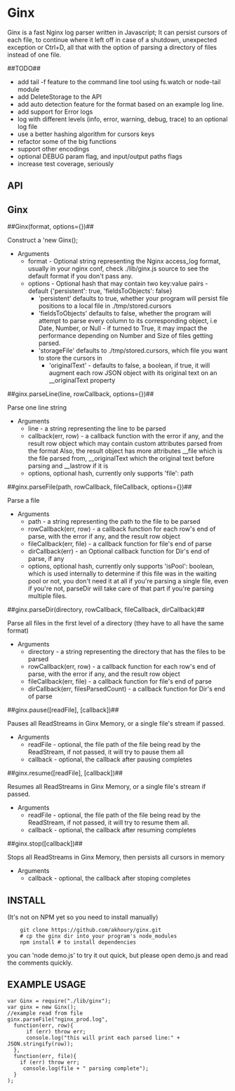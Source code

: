 Ginx
===================

Ginx is a fast Nginx log parser written in Javascript; It can persist cursors of each file, to continue where it left off in case of a
shutdown, unexpected exception or Ctrl+D, all that with the option of parsing a directory of files instead of one file.

##TODO##

* add tail -f feature to the command line tool using fs.watch or node-tail module
* add DeleteStorage to the API 
* add auto detection feature for the format based on an example log line.
* add support for Error logs
* log with different levels (info, error, warning, debug, trace) to an optional log file
* use a better hashing algorithm for cursors keys
* refactor some of the big functions
* support other encodings
* optional DEBUG param flag, and input/output paths flags
* increase test coverage, seriously

API
---
 
Ginx
---------
	
##Ginx(format, options={})##

Construct a 'new Ginx();
* Arguments
	* format - Optional string representing the Nginx access_log format, usually in your nginx conf, check ./lib/ginx.js source to see the default format if you don't pass any.
	* options - Optional hash that may contain two key:value pairs - default {'persistent': true, 'fieldsToObjects': false}
	  * 'persistent' defaults to true, whether your program will persist file positions to a local file in ./tmp/stored.cursors
	  * 'fieldsToObjects' defaults to false, whether the program will attempt to parse every column to its corresponding object, i.e Date, Number, or Null - if turned to True, it may impact the performance depending on Number and Size of files getting parsed.
	  * 'storageFile' defaults to ./tmp/stored.cursors, which file you want to store the cursors in
		* 'originalText' - defaults to false, a boolean, if true, it will augment each row JSON object with its original text on an __originalText property


##ginx.parseLine(line, rowCallback, options={})##

Parse one line string
* Arguments
	* line - a string representing the line to be parsed
	* callback(err, row) - a callback function with the error if any, and the result row object which may contain custom attributes parsed from the format
	Also, the result object has more attributes __file which is the file parsed from, __originalText which the original text before parsing and __lastrow if it is
	* options, optional hash, currently only supports 'file': path


##ginx.parseFile(path, rowCallback, fileCallback, options={})##

Parse a file
* Arguments
	* path - a string representing the path to the file to be parsed
	* rowCallback(err, row) - a callback function for each row's end of parse, with the error if any, and the result row object
	* fileCallback(err, file) - a callback function for file's end of parse
	* dirCallback(err) - an Optional callback function for Dir's end of parse, if any
	* options, optional hash, currently only supports 'isPool': boolean, which is used internally to determine if this file was in the waiting pool or not, you don't need it at all if you're parsing a single file, even if you're not, parseDir will take care of that part if you're parsing multiple files.

##ginx.parseDir(directory, rowCallback, fileCallback, dirCallback)##

Parse all files in the first level of a directory (they have to all have the same format)
* Arguments
	* directory - a string representing the directory that has the files to be parsed
	* rowCallback(err, row) - a callback function for each row's end of parse, with the error if any, and the result row object
	* fileCallback(err, file) - a callback function for file's end of parse
	* dirCallback(err, filesParsedCount) - a callback function for Dir's end of parse

##ginx.pause([readFile], [callback])##

Pauses all ReadStreams in Ginx Memory, or a single file's stream if passed.
* Arguments
	* readFile - optional, the file path of the file being read by the ReadStream, if not passed, it will try to pause them all
	* callback - optional, the callback after pausing completes

##ginx.resume([readFile], [callback])##

Resumes all ReadStreams in Ginx Memory, or a single file's stream if passed.
* Arguments
	* readFile - optional, the file path of the file being read by the ReadStream, if not passed, it will try to resume them all.
	* callback - optional, the callback after resuming completes

##ginx.stop([callback])##

Stops all ReadStreams in Ginx Memory, then persists all cursors in memory
* Arguments
	* callback - optional, the callback after stoping completes

INSTALL
-------
(It's not on NPM yet so you need to install manually)
	
		git clone https://github.com/akhoury/ginx.git
		# cp the ginx dir into your program's node_modules
		npm install # to install dependencies 

you can 'node demo.js' to try it out quick, but please open demo.js and read the comments quickly.

EXAMPLE USAGE
-------------

	var Ginx = require("./lib/ginx");
	var ginx = new Ginx();
	//example read from file
	ginx.parseFile("nginx_prod.log", 	
	  function(err, row){
		  if (err) throw err;
		  console.log("this will print each parsed line:" + JSON.stringify(row));
	  },	  
	  function(err, file){
		if (err) throw err;
		 console.log(file + " parsing complete");
	  }
	);
